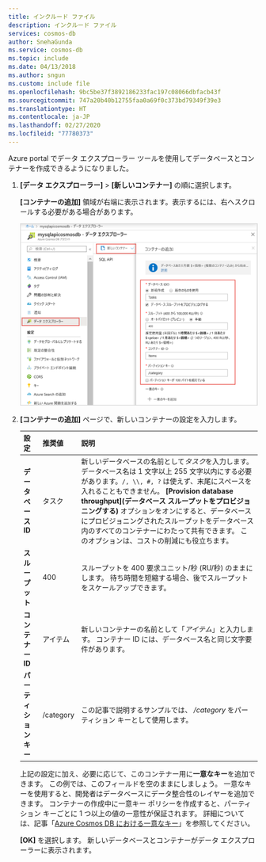 ```yaml
---
title: インクルード ファイル
description: インクルード ファイル
services: cosmos-db
author: SnehaGunda
ms.service: cosmos-db
ms.topic: include
ms.date: 04/13/2018
ms.author: sngun
ms.custom: include file
ms.openlocfilehash: 9bc5be37f3892186233fac197c08066dbfacb43f
ms.sourcegitcommit: 747a20b40b12755faa0a69f0c373bd79349f39e3
ms.translationtype: HT
ms.contentlocale: ja-JP
ms.lasthandoff: 02/27/2020
ms.locfileid: "77780373"
---
```

Azure portal でデータ エクスプローラー ツールを使用してデータベースとコンテナーを作成できるようになりました。 

1. **[データ エクスプローラー]**  >  **[新しいコンテナー]** の順に選択します。 
    
    **[コンテナーの追加]** 領域が右端に表示されます。表示するには、右へスクロールする必要がある場合があります。

    ![Azure portal の [データ エクスプローラー] の [コンテナーの追加] ウィンドウ](./media/cosmos-db-create-collection/azure-cosmosdb-data-explorer.png)

2. **[コンテナーの追加]** ページで、新しいコンテナーの設定を入力します。

    |設定|推奨値|説明
    |---|---|---|
    |**データベース ID**|タスク|新しいデータベースの名前として*タスク*を入力します。 データベース名は 1 文字以上 255 文字以内にする必要があります。`/, \\, #, ?` は使えず、末尾にスペースを入れることもできません。 **[Provision database throughput]\(データベース スループットをプロビジョニングする\)** オプションをオンにすると、データベースにプロビジョニングされたスループットをデータベース内のすべてのコンテナーにわたって共有できます。 このオプションは、コストの削減にも役立ちます。 |
    |**スループット**|400|スループットを 400 要求ユニット/秒 (RU/秒) のままにします。 待ち時間を短縮する場合、後でスループットをスケールアップできます。| 
    |**コンテナー ID**|アイテム|新しいコンテナーの名前として「*アイテム*」と入力します。 コンテナー ID には、データベース名と同じ文字要件があります。|
    |**パーティション キー**| /category| この記事で説明するサンプルでは、 */category* をパーティション キーとして使用します。|
    
    上記の設定に加え、必要に応じて、このコンテナー用に**一意なキー**を追加できます。 この例では、このフィールドを空のままにしましょう。 一意なキーを使用すると、開発者はデータベースにデータ整合性のレイヤーを追加できます。 コンテナーの作成中に一意キー ポリシーを作成すると、パーティション キーごとに 1 つ以上の値の一意性が保証されます。 詳細については、記事「[Azure Cosmos DB における一意なキー](../articles/cosmos-db/unique-keys.md)」を参照してください。
    
    **[OK]** を選択します。 新しいデータベースとコンテナーがデータ エクスプローラーに表示されます。
